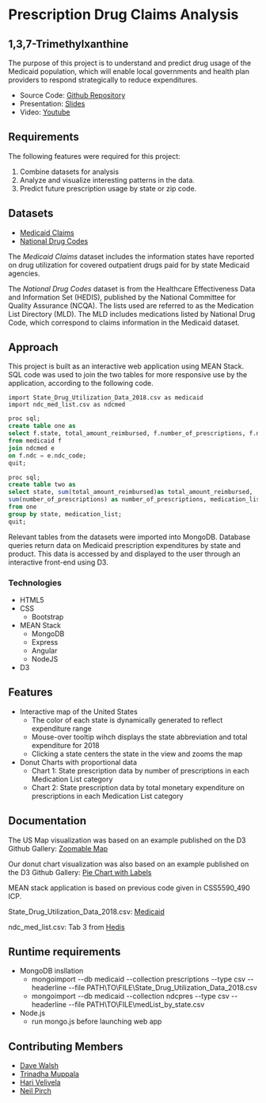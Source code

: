 # Prescription Drug Claims Analysis
## 1,3,7-Trimethylxanthine

The purpose of this project is to understand and predict drug usage of the Medicaid population, which will enable local governments and health plan providers to respond strategically to reduce expenditures.

* Source Code: [Github Repository](https://github.com/Viral1101/Rx_claims_hackathon2018)
* Presentation: [Slides](https://docs.google.com/presentation/d/161zXyUf1gQDV95C6VQlIDrQCJhbf6KNRCBGZd8pqHtQ/edit?usp=sharing)
* Video: [Youtube](https://www.youtube.com/watch?v=Z4ZtlFfPu0M&feature=youtu.be)

## Requirements

The following features were required for this project:
1. Combine datasets for analysis
2. Analyze and visualize interesting patterns in the data.
3. Predict future prescription usage by state or zip code.

## Datasets

* [Medicaid Claims](https://www.medicaid.gov/medicaid/prescription-drugs/state-drug-utilization-data/index.html)
* [National Drug Codes](https://www.ncqa.org/hedis/measures/hedis-2019-ndc-license/hedis-2019-final-ndc-lists/)

The *Medicaid Claims* dataset includes the information states have reported on drug utilization for covered outpatient drugs paid for by state Medicaid agencies. 

The *National Drug Codes* dataset is from the Healthcare Effectiveness Data and Information Set (HEDIS), published by the National Committee for Quality Assurance (NCQA). The lists used are referred to as the Medication List Directory (MLD). The MLD includes medications listed by National Drug Code, which correspond to claims information in the Medicaid dataset.

## Approach

This project is built as an interactive web application using MEAN Stack.
SQL code was used to join the two tables for more responsive use by the application, according to the following code.

```
import State_Drug_Utilization_Data_2018.csv as medicaid
import ndc_med_list.csv as ndcmed
```

```sql
proc sql;
create table one as
select f.state, total_amount_reimbursed, f.number_of_prescriptions, f.ndc, e.medication_list
from medicaid f
join ndcmed e
on f.ndc = e.ndc_code;
quit;

proc sql;
create table two as
select state, sum(total_amount_reimbursed)as total_amount_reimbursed,
sum(number_of_prescriptions) as number_of_prescriptions, medication_list
from one
group by state, medication_list;
quit;
```

Relevant tables from the datasets were imported into MongoDB. Database queries return data on Medicaid prescription expenditures by state and product. This data is accessed by and displayed to the user through an interactive front-end using D3.

### Technologies
* HTML5
* CSS
  * Bootstrap
* MEAN Stack
  * MongoDB
  * Express
  * Angular
  * NodeJS
* D3

## Features

* Interactive map of the United States
  * The color of each state is dynamically generated to reflect expenditure range
  * Mouse-over tooltip wihch displays the state abbreviation and total expenditure for 2018
  * Clicking a state centers the state in the view and zooms the map
* Donut Charts with proportional data
  * Chart 1: State prescription data by number of prescriptions in each Medication List category
  * Chart 2: State prescription data by total monetary expenditure on prescriptions in each Medication List category
  
## Documentation

The US Map visualization was based on an example published on the D3 Github Gallery:
[Zoomable Map](https://bl.ocks.org/mbostock/2206590)

Our donut chart visualization was also based on an example published on the D3 Github Gallery:
[Pie Chart with Labels](http://bl.ocks.org/dbuezas/9306799)

MEAN stack application is based on previous code given in CSS5590_490 ICP.

State_Drug_Utilization_Data_2018.csv: [Medicaid](https://www.medicaid.gov/medicaid/prescription-drugs/state-drug-utilization-data/index.html)

ndc_med_list.csv: Tab 3 from [Hedis](https://www.ncqa.org/hedis/measures/hedis-2019-ndc-license/hedis-2019-final-ndc-lists/)

## Runtime requirements
* MongoDB insllation
  * mongoimport --db medicaid --collection prescriptions --type csv --headerline --file PATH\TO\FILE\State_Drug_Utilization_Data_2018.csv
  * mongoimport --db medicaid --collection ndcpres --type csv --headerline --file PATH\TO\FILE\medList_by_state.csv
* Node.js
  * run mongo.js before launching web app

## Contributing Members

* [Dave Walsh](https://github.com/Viral1101)
* [Trinadha Muppala](https://github.com/rmuppala)
* [Hari Velivela](https://github.com/Githubhari9966)
* [Neil Pirch](https://github.com/neilpirch)

